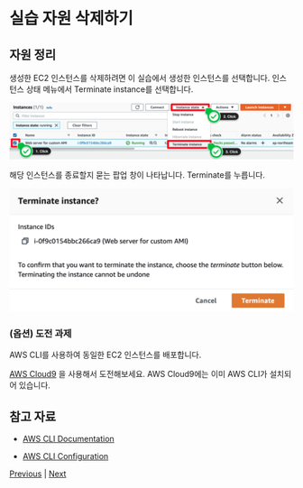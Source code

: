 # 실습 자원 삭제하기

## 자원 정리
생성한 EC2 인스턴스를 삭제하려면 이 실습에서 생성한 인스턴스를 선택합니다. 인스턴스 상태 메뉴에서 Terminate instance를 선택합니다.

![](../../images/ec2-lab-15.png)

해당 인스턴스를 종료할지 묻는 팝업 창이 나타납니다. Terminate를 누릅니다.

![](../../images/ec2-lab-16.png)

### (옵션) 도전 과제

AWS CLI를 사용하여 동일한 EC2 인스턴스를 배포합니다.

[AWS Cloud9](https://aws.amazon.com/cloud9/?nc1=h_ls) 을 사용해서 도전해보세요. AWS Cloud9에는 이미 AWS CLI가 설치되어 있습니다.

## 참고 자료
- [AWS CLI Documentation](https://docs.aws.amazon.com/cli/latest/userguide/cli-services-ec2-instances.html)

- [AWS CLI Configuration](https://docs.aws.amazon.com/cli/latest/userguide/cli-chap-configure.html#cli-quick-configuration)

[Previous](./4-ec2.md) | [Next](../ec2-windows.md)